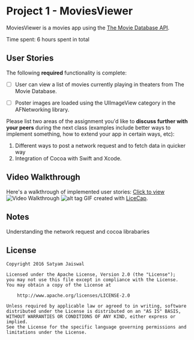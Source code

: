 # Project 1 - MoviesViewer

MoviesViewer is a movies app using the [The Movie Database API](http://docs.themoviedb.apiary.io/#).

Time spent: 6 hours spent in total

## User Stories

The following **required** functionality is complete:

- [ ] User can view a list of movies currently playing in theaters from The Movie Database.
- [ ] Poster images are loaded using the UIImageView category in the AFNetworking library.




Please list two areas of the assignment you'd like to **discuss further with your peers** during the next class (examples include better ways to implement something, how to extend your app in certain ways, etc):

1. Different ways to post a network request and to fetch data in quicker way
2. Integration of  Cocoa with Swift and Xcode. 

## Video Walkthrough 

Here's a walkthrough of implemented user stories:
[Click to view](http://i.imgur.com/v3pfK1Q)
<img src='http://i.imgur.com/v3pfK1Q' title='Video Walkthrough' width='' alt='Video Walkthrough' />
![alt tag](http://imgur.com/FpdQatP/to/img.png)
GIF created with [LiceCap](http://www.cockos.com/licecap/).

## Notes

Understanding the network request and cocoa librabaries

## License

    Copyright 2016 Satyam Jaiswal

    Licensed under the Apache License, Version 2.0 (the "License");
    you may not use this file except in compliance with the License.
    You may obtain a copy of the License at

        http://www.apache.org/licenses/LICENSE-2.0

    Unless required by applicable law or agreed to in writing, software
    distributed under the License is distributed on an "AS IS" BASIS,
    WITHOUT WARRANTIES OR CONDITIONS OF ANY KIND, either express or implied.
    See the License for the specific language governing permissions and
    limitations under the License.
